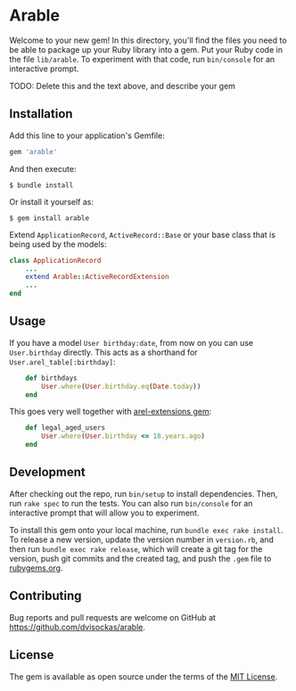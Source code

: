 # Arable

Welcome to your new gem! In this directory, you'll find the files you need to be able to package up your Ruby library into a gem. Put your Ruby code in the file `lib/arable`. To experiment with that code, run `bin/console` for an interactive prompt.

TODO: Delete this and the text above, and describe your gem

## Installation

Add this line to your application's Gemfile:

```ruby
gem 'arable'
```

And then execute:

    $ bundle install

Or install it yourself as:

    $ gem install arable

Extend `ApplicationRecord`, `ActiveRecord::Base` or your base class that is being used by the models:

```ruby
class ApplicationRecord
    ...
    extend Arable::ActiveRecordExtension
    ...
end

```

## Usage

If you have a model `User birthday:date`, from now on you can use `User.birthday` directly. This acts as a shorthand for `User.arel_table[:birthday]`:

```ruby
    def birthdays
        User.where(User.birthday.eq(Date.today))
    end
```

This goes very well together with [arel-extensions gem](https://github.com/Faveod/arel-extensions):

```ruby
    def legal_aged_users
        User.where(User.birthday <= 18.years.ago)
    end
```

## Development

After checking out the repo, run `bin/setup` to install dependencies. Then, run `rake spec` to run the tests. You can also run `bin/console` for an interactive prompt that will allow you to experiment.

To install this gem onto your local machine, run `bundle exec rake install`. To release a new version, update the version number in `version.rb`, and then run `bundle exec rake release`, which will create a git tag for the version, push git commits and the created tag, and push the `.gem` file to [rubygems.org](https://rubygems.org).

## Contributing

Bug reports and pull requests are welcome on GitHub at https://github.com/dvisockas/arable.

## License

The gem is available as open source under the terms of the [MIT License](https://opensource.org/licenses/MIT).

